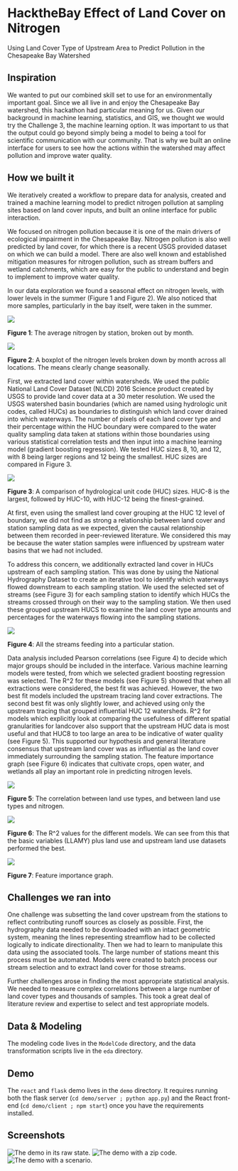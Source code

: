 # HacktheBay Effect of Land Cover on Nitrogen
Using Land Cover Type of Upstream Area to Predict Pollution in the Chesapeake Bay Watershed

## Inspiration

We wanted to put our combined skill set to use for an environmentally important goal. Since we all live in and enjoy the Chesapeake 
Bay watershed, this hackathon had particular meaning for us. Given our background in machine learning, statistics, and GIS, we thought 
we would try the Challenge 3, the machine learning option. It was important to us that the output could go beyond simply being a model 
to being a tool for scientific communication with our community. That is why we built an online interface for users to see how the 
actions within the watershed may affect pollution and improve water quality.

## How we built it

We iteratively created a workflow to prepare data for analysis, created and trained a machine learning model to predict nitrogen
 pollution at sampling sites based on land cover inputs, and built an online interface for public interaction.

We focused on nitrogen pollution because it is one of the main drivers of ecological impairment in the Chesapeake Bay. Nitrogen 
pollution is also well predicted by land cover, for which there is a recent USGS provided dataset on which we can build a model. 
There are also well known and established mitigation measures for nitrogen pollution, such as stream buffers and wetland catchments, 
which are easy for the public to understand and begin to implement to improve water quality.

In our data exploration we found a seasonal effect on nitrogen levels, with lower levels in the summer (Figure 1 and Figure 2). 
We also noticed that more samples, particularly in the bay itself, were taken in the summer.

![](screenshots/Copy%20of%20aveN_sampLocations_months.jpg)

**Figure 1**: The average nitrogen by station, broken out by month.

![](screenshots/Copy%20of%20month_boxplot.jpg)

**Figure 2**: A boxplot of the nitrogen levels broken down by month across all locations. The means clearly change seasonally.

First, we extracted land cover within watersheds. We used the public National Land Cover Dataset (NLCD) 2016 Science product 
created by USGS to provide land cover data at a 30 meter resolution. We used the USGS watershed basin boundaries (which are named 
using hydrologic unit codes, called HUCs) as boundaries to distinguish which land cover drained into which waterways. The number 
of pixels of each land cover type and their percentage within the HUC boundary were compared to the water quality sampling data taken 
at stations within those boundaries using various statistical correlation tests and then input into a machine learning model (gradient 
boosting regression). We tested HUC sizes 8, 10, and 12, with 8 being larger regions and 12 being the smallest. HUC sizes are compared
in Figure 3.

![](screenshots/chesapeake_withDC.PNG)

**Figure 3**: A comparison of hydrological unit code (HUC) sizes. HUC-8 is the largest, followed by HUC-10, with HUC-12 being the finest-grained.

At first, even using the smallest land cover grouping at the HUC 12 level of boundary, we did not find as strong a relationship between 
land cover and station sampling data as we expected, given the causal relationship between them recorded in peer-reviewed literature. 
We considered this may be because the water station samples were influenced by upstream water basins that we had not included.

To address this concern, we additionally extracted land cover in HUCs upstream of each sampling station. This was done by using the 
National Hydrography Dataset to create an iterative tool to identify which waterways flowed downstream to each sampling station. We 
used the selected set of streams (see Figure 3) for each sampling station to identify which HUCs the streams crossed through on their 
way to the sampling station. We then used these grouped upstream HUCS to examine the land cover type amounts and percentages for the 
waterways flowing into the sampling stations.

![](screenshots/streamFlow_wLabel.png)

**Figure 4**: All the streams feeding into a particular station.

Data analysis included Pearson correlations (see Figure 4) to decide which major groups should be included in the interface. Various 
machine learning models were tested, from which we selected gradient boosting regression was selected. The R^2 for these models 
(see Figure 5) showed that when all extractions were considered, the best fit was achieved. However, the two best fit models included 
the upstream tracing land cover extractions. The second best fit was only slightly lower, and achieved using only the upstream tracing 
that grouped influential HUC 12 watersheds. R^2 for models which explicitly look at comparing the usefulness of different spatial 
granularities for landcover also support that the upstream HUC data is most useful and that HUC8 to too large an area to be indicative of 
water quality (see Figure 5). This supported our hypothesis and general literature consensus that upstream land cover was as influential 
as the land cover immediately surrounding the sampling station. The feature importance graph (see Figure 6) indicates that cultivate 
crops, open water, and wetlands all play an important role in predicting nitrogen levels.

![](screenshots/correlationStream_corrrect.jpg)

**Figure 5**: The correlation between land use types, and between land use types and nitrogen.

![](screenshots/Copy%20of%20results2.jpg)

**Figure 6**: The R^2 values for the different models. We can see from this that the basic variables (LLAMY) plus land use and upstream land use datasets performed the best.

![](screenshots/Copy%20of%20varImportance_upstreamHUCs_edited.jpg)

**Figure 7**: Feature importance graph.

## Challenges we ran into

One challenge was subsetting the land cover upstream from the stations to reflect contributing runoff sources as closely as possible. 
First, the hydrography data needed to be downloaded with an intact geometric system, meaning the lines representing streamflow had to 
be collected logically to indicate directionality. Then we had to learn to manipulate this data using the associated tools. The large 
number of stations meant this process must be automated. Models were created to batch process our stream selection and to extract land 
cover for those streams.

Further challenges arose in finding the most appropriate statistical analysis. We needed to measure complex correlations between a large 
number of land cover types and thousands of samples. This took a great deal of literature review and expertise to select and test 
appropriate models.

## Data & Modeling

The modeling code lives in the `ModelCode` directory, and the data transformation scripts live in the `eda` directory.

## Demo

The `react` and `flask` demo lives in the `demo` directory.
It requires running both the flask server (`cd demo/server ; python app.py`) and the React front-end (`cd demo/client ; npm start`) once you have the requirements installed.

## Screenshots

![The demo in its raw state.](screenshots/starting.png)
![The demo with a zip code.](screenshots/farmland.png)
![The demo with a scenario.](screenshots/reforesting.png)

